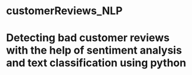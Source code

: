 # customerReviews_NLP
# Detecting bad customer reviews with the help of sentiment analysis and text classification using python

